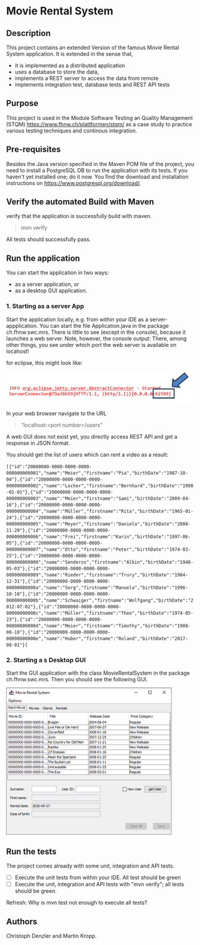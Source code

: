 # Movie Rental System

## Description

This project contains an extended Version of the famous Movie Rental System application.
It is extended in the sense that, 
- it is implemented as a distributed application
- uses a database to store the data, 
- implements a REST server to access the data from remote
- implements integration test, database tests and REST API tests

## Purpose
This project is used in the Module Software Testing an Quality Management (STQM) https://www.fhnw.ch/plattformen/stqm/ as a case study to practice various testing techniques and continous integration.

## Pre-requisites

Besides the Java version specified in the Maven POM file of the project, you need to install a PostgreSQL DB to run the application with its tests. If you haven't yet installed one; do it now. 
You find the download and installation instructions on https://www.postgresql.org/download/. 

## Verify the automated Build with Maven 

verify that the application is successfully build with maven.
> mvn verify

All tests should successfully pass.

## Run the application

You can start the application in two ways: 
- as a server application, or 
- as a desktop GUI application.

### 1.	Starting as a server App
Start the application locally, e.g. from within your IDE as a server-appplication. 
You can start the file Application.java in the package ch.fhnw.swc.mrs. There is little to see (except in the console), because it launches a web server. Note, however, the console output: There, among other things, you see under which port the web server is available on locahost!

for eclipse, this might look like:

<img src="./doc/server-port.png" width=500>

In your web browser navigate to the URL 
> “localhost:\<port number\>/users” 
 
A web GUI does not exist yet, you directly access REST API and get a response in JSON format.

You should get the list of users which can rent a video as a result:

`
[{"id":"20000000-0000-0000-0000-000000000001","name":"Meier","firstname":"Pia","birthDate":"1987-10-04"},{"id":"20000000-0000-0000-0000-000000000002","name":"Locher","firstname":"Bernhard","birthDate":"1998-01-01"},{"id":"20000000-0000-0000-0000-000000000003","name":"Meier","firstname":"Sami","birthDate":"2009-04-16"},{"id":"20000000-0000-0000-0000-000000000004","name":"Müller","firstname":"Rita","birthDate":"1965-01-24"},{"id":"20000000-0000-0000-0000-000000000005","name":"Meyer","firstname":"Daniela","birthDate":"2008-11-20"},{"id":"20000000-0000-0000-0000-000000000006","name":"Frei","firstname":"Karin","birthDate":"1997-06-05"},{"id":"20000000-0000-0000-0000-000000000007","name":"Otto","firstname":"Peter","birthDate":"1974-03-25"},{"id":"20000000-0000-0000-0000-000000000008","name":"Senderos","firstname":"Albin","birthDate":"1948-05-03"},{"id":"20000000-0000-0000-0000-000000000009","name":"Rieder","firstname":"Trury","birthDate":"1984-12-31"},{"id":"20000000-0000-0000-0000-00000000000a","name":"Sorg","firstname":"Manuela","birthDate":"1996-10-10"},{"id":"20000000-0000-0000-0000-00000000000b","name":"Schwaiger","firstname":"Wolfgang","birthDate":"2012-07-02"},{"id":"20000000-0000-0000-0000-00000000000c","name":"Müller","firstname":"Theo","birthDate":"1974-05-23"},{"id":"20000000-0000-0000-0000-00000000000d","name":"Meier","firstname":"Timothy","birthDate":"1988-08-18"},{"id":"20000000-0000-0000-0000-00000000000e","name":"Huber","firstname":"Roland","birthDate":"2017-08-01"}]
`

### 2. Starting a s Desktop GUI
Start the GUI application with the class MovieRentalSystem in the package ch.fhnw.swc.mrs. Then you should see the following GUI.
 
 ![MRS GUI](./doc/MRS_GUI.png)

## Run the tests
The project comes already with some unit, integration and API tests. 

- [ ] Execute the unit tests from within your IDE. All test should be green
- [ ] Execute the unit, integration and API tests with "mvn verify"; all tests should be green.

Refresh: Why is mvn test not enough to execute all tests?


## Authors
Christoph Denzler and Martin Kropp.


